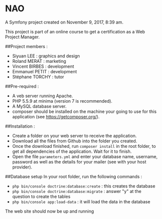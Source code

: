 NAO
===

A Symfony project created on November 9, 2017, 8:39 am.

This project is part of an online course to get a certification as a Web Project Manager.

##Project members :
- Siyuan LEE : graphics and design
- Roland MERAT : marketing
- Vincent BIRBES : development
- Emmanuel PETIT :  development
- Stéphane TORCHY : tutor

##Pre-required :
- A veb server running Apache.
- PHP 5.5.9 at minima (version 7 is recommended).
- A MySQL database server.
- composer should be installed on the machine your going to use for this application (see https://getcomposer.org/).

##Installation :
- Create a folder on your web server to receive the application.
- Download all the files from Github into the folder you created.
- Once the download finished, run `composer install` in the root folder, to get all dependencies of the application. Wait for it to finish.
- Open the file `parameters.yml` and enter your database name, username, password as well as the details for your mailer (see with your host provider).

##Database setup
In your root folder, run the following commands :
- `php bin/console doctrine:database:create` : this creates the database
- `php bin/console doctrine:database:migrate` : answer "y" at the question to create the tables
- `php bin/console app:load-data` : it will load the data in the database 

The web site should now be up and running

